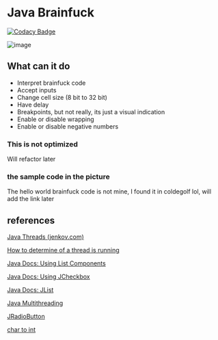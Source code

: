 # Java Brainfuck
[![Codacy Badge](https://api.codacy.com/project/badge/Grade/5b3a7616a2054651a686c3254e7a7754)](https://www.codacy.com/manual/0x4kgi/java-brainfuck?utm_source=github.com&amp;utm_medium=referral&amp;utm_content=0x4kgi/java-brainfuck&amp;utm_campaign=Badge_Grade)

![image](https://i.imgur.com/tTip51r.png)

## What can it do

 - Interpret brainfuck code
 - Accept inputs
 - Change cell size (8 bit to 32 bit)
 - Have delay
 - Breakpoints, but not really, its just a visual indication
 - Enable or disable wrapping
 - Enable or disable negative numbers

### This is not optimized

Will refactor later

### the sample code in the picture

The hello world brainfuck code is not mine, I found it in coldegolf lol, will add the link later

## references

[Java Threads (jenkov.com)](http://tutorials.jenkov.com/java-concurrency/creating-and-starting-threads.html)

[How to determine of a thread is running](https://stackoverflow.com/questions/861346/in-java-how-do-you-determine-if-a-thread-is-running)

[Java Docs: Using List Components](https://docs.oracle.com/javase/tutorial/uiswing/components/list.html)

[Java Docs: Using JCheckbox](https://docs.oracle.com/javase/7/docs/api/javax/swing/JCheckBox.html)

[Java Docs: JList](https://docs.oracle.com/javase/8/docs/api/javax/swing/JList.html#setSelectedValue-java.lang.Object-boolean-)

[Java Multithreading](https://www.guru99.com/multithreading-java.html)

[JRadioButton](https://www.geeksforgeeks.org/jradiobutton-java-swing/)

[char to int](https://www.javatpoint.com/java-char-to-int)
